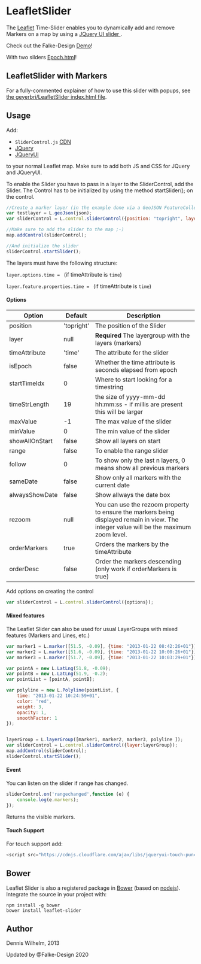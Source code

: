LeafletSlider
=============

The [Leaflet](http://leafletjs.com/) Time-Slider enables you to dynamically add and remove Markers on a map by using a [JQuery UI slider
](http://jqueryui.com/slider/).


Check out the Falke-Design [Demo](https://falke-design.github.io/LeafletSlider/)!

With two silders [Epoch.html](https://falke-design.github.io/LeafletSlider/examples/epoch.html)!

LeafletSlider with Markers
-----

For a fully-commented explainer of how to use this slider with popups, see [the geyerbri/LeafletSlider index.html file](https://github.com/geyerbri/LeafletSlider/blob/master/index.html).

Usage
-----
Add:
* ``SliderControl.js`` [CDN](https://cdn.jsdelivr.net/gh/Falke-Design/LeafletSlider@latest/dist/leaflet.SliderControl.min.js)
* [JQuery](https://cdnjs.com/libraries/jquery)
* [JQueryUI](https://cdnjs.com/libraries/jqueryui)

to your normal Leaflet map. Make sure to add both JS and CSS for JQuery and JQueryUI.




To enable the Slider you have to pass in a layer to the SliderControl, add the Slider.
The Control has to be initialized by using the method startSlider(); on the control.

```javascript
//Create a marker layer (in the example done via a GeoJSON FeatureCollection)
var testlayer = L.geoJson(json);
var sliderControl = L.control.sliderControl({position: "topright", layer: testlayer});

//Make sure to add the slider to the map ;-)
map.addControl(sliderControl);

//And initialize the slider
sliderControl.startSlider();
````

The layers must have the following structure:

`layer.options.time = ` (if timeAttribute is `time`)

`layer.feature.properties.time = ` (if timeAttribute is `time`)

#### Options
| Option | Default | Description |
|---|---|---|
| position | 'topright' | The position of the Slider |
| layer | null | **Required** The layergroup with the layers (markers) |
| timeAttribute | 'time' | The attribute for the slider |
| isEpoch | false | Whether the time attribute is seconds elapsed from epoch |
| startTimeIdx | 0 | Where to start looking for a timestring|
| timeStrLength | 19  | the size of  yyyy-mm-dd hh:mm:ss - if millis are present this will be larger |
| maxValue | -1 | The max value of the slider |
| minValue | 0 | The min value of the slider |
|showAllOnStart| false | Show all layers on start|
|range| false | To enable the range slider|
| follow | 0 | To show only the last n layers, 0 means show all previous markers |
|sameDate| false | Show only all markers with the current date|
|alwaysShowDate| false | Show allways the date box|
|rezoom| null | You can use the rezoom property to ensure the markers being displayed remain in view. The integer value will be the maximum zoom level.|
|orderMarkers| true| Orders the markers by the timeAttribute |
|orderDesc| false | Order the markers descending (only work if orderMarkers is true)|

Add options on creating the control
```javascript
var sliderControl = L.control.sliderControl({options});
```

#### Mixed features 

The Leaflet Slider can also be used for usual LayerGroups with mixed features (Markers and Lines, etc.)
```javascript
var marker1 = L.marker([51.5, -0.09], {time: "2013-01-22 08:42:26+01"});
var marker2 = L.marker([51.6, -0.09], {time: "2013-01-22 10:00:26+01"});
var marker3 = L.marker([51.7, -0.09], {time: "2013-01-22 10:03:29+01"});

var pointA = new L.LatLng(51.8, -0.09);
var pointB = new L.LatLng(51.9, -0.2);
var pointList = [pointA, pointB];

var polyline = new L.Polyline(pointList, {
    time: "2013-01-22 10:24:59+01",
    color: 'red',
    weight: 3,
    opacity: 1,
    smoothFactor: 1
});


layerGroup = L.layerGroup([marker1, marker2, marker3, polyline ]);
var sliderControl = L.control.sliderControl({layer:layerGroup});
map.addControl(sliderControl);
sliderControl.startSlider();
````

#### Event
You can listen on the slider if range has changed.
```javascript
sliderControl.on('rangechanged',function (e) {
    console.log(e.markers);
});
```
Returns the visible markers.


#### Touch Support
For touch support add:
```javascript
<script src="https://cdnjs.cloudflare.com/ajax/libs/jqueryui-touch-punch/0.2.3/jquery.ui.touch-punch.min.js"></script>
````

Bower
----
Leaflet Slider is also a registered package in [Bower](http://bower.io/) (based on [nodejs](http://nodejs.org/)). Integrate the source in your project with:
```
npm install -g bower
bower install leaflet-slider
```




Author
-----
Dennis Wilhelm, 2013

Updated by @Falke-Design 2020
